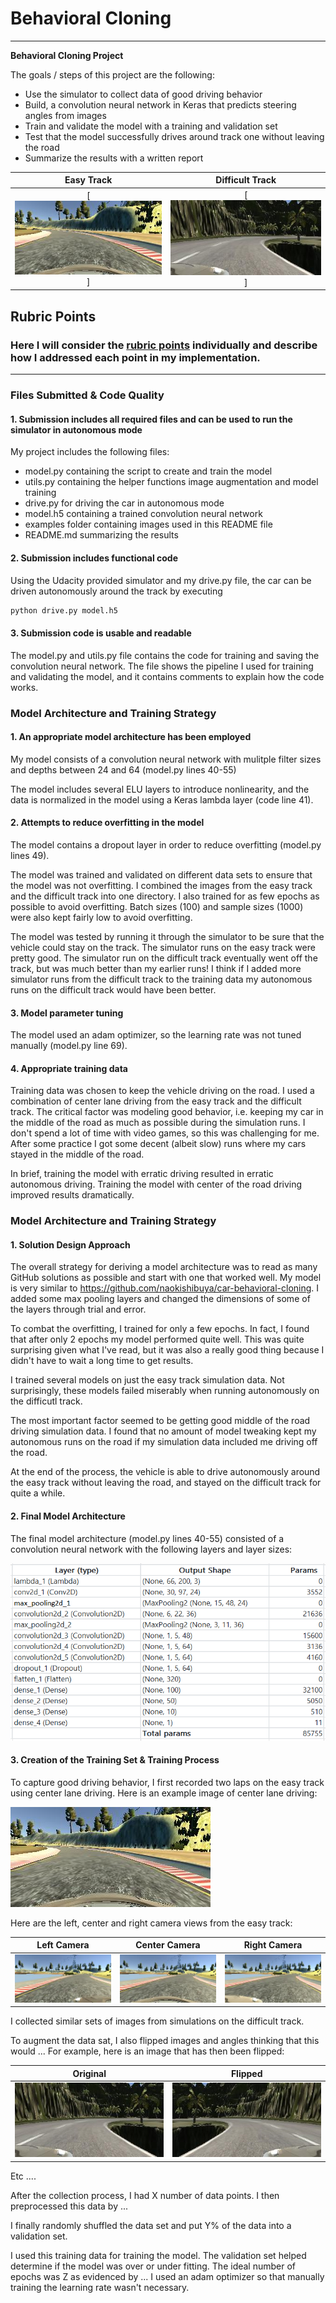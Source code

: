 # **Behavioral Cloning** 

---

**Behavioral Cloning Project**

The goals / steps of this project are the following:
* Use the simulator to collect data of good driving behavior
* Build, a convolution neural network in Keras that predicts steering angles from images
* Train and validate the model with a training and validation set
* Test that the model successfully drives around track one without leaving the road
* Summarize the results with a written report


[//]: # (Image References)

[image0]: ./examples/model.PNG     "Keras Model"
[image1]: ./examples/easy.jpg      "Model Visualization"
[image2]: ./examples/grayscale.jpg "Grayscaling"
[image3]: ./examples/hard.jpg      "Difficult Track Image"
[image4]: ./examples/left.jpg      "Left Image"
[image5]: ./examples/center.jpg    "Center Image"
[image6]: ./examples/right.jpg     "Right Image"
[image7]: ./examples/hardFlip.jpg  "Flipped Image"



|Easy Track|Difficult Track|
|:--------:|:------------:|
|[![Easy Track](examples/easy.jpg)]|[![Difficult Track](examples/hard.jpg)]


## Rubric Points
### Here I will consider the [rubric points](https://review.udacity.com/#!/rubrics/432/view) individually and describe how I addressed each point in my implementation.  

---
### Files Submitted & Code Quality

#### 1. Submission includes all required files and can be used to run the simulator in autonomous mode

My project includes the following files:
* model.py containing the script to create and train the model
* utils.py containing the helper functions image augmentation and model training
* drive.py for driving the car in autonomous mode
* model.h5 containing a trained convolution neural network
* examples folder containing images used in this README file
* README.md summarizing the results

#### 2. Submission includes functional code
Using the Udacity provided simulator and my drive.py file, the car can be driven autonomously around the track by executing 
```sh
python drive.py model.h5
```

#### 3. Submission code is usable and readable

The model.py and utils.py file contains the code for training and saving the convolution neural network. The file shows the pipeline I used for training and validating the model, and it contains comments to explain how the code works.

### Model Architecture and Training Strategy

#### 1. An appropriate model architecture has been employed

My model consists of a convolution neural network with mulitple filter sizes and depths between 24 and 64 (model.py lines 40-55) 

The model includes several ELU layers to introduce nonlinearity, and the data is normalized in the model using a Keras lambda layer (code line 41). 

#### 2. Attempts to reduce overfitting in the model

The model contains a dropout layer in order to reduce overfitting (model.py lines 49). 

The model was trained and validated on different data sets to ensure that the model was not overfitting. I combined the images from the easy track and the difficult track into one directory. I also trained for as few epochs as possible to avoid overfitting. Batch sizes (100) and sample sizes (1000) were also kept fairly low to avoid overfitting.

The model was tested by running it through the simulator to be sure that the vehicle could stay on the track. The simulator runs on the easy track were pretty good. The simulator run on the difficult track eventually went off the track, but was much better than my earlier runs! I think if I added more simulator runs from the difficult track to the training data my autonomous runs on the difficult track would have been better.

#### 3. Model parameter tuning

The model used an adam optimizer, so the learning rate was not tuned manually (model.py line 69).

#### 4. Appropriate training data

Training data was chosen to keep the vehicle driving on the road. I used a combination of center lane driving from the easy track and the difficult track. The critical factor was modeling good behavior, i.e. keeping my car in the middle of the road as much as possible during the simulation runs. I don't spend a lot of time with video games, so this was challenging for me. After some practice I got some decent (albeit slow) runs where my cars stayed in the middle of the road. 

In brief, training the model with erratic driving resulted in erratic autonomous driving. Training the model with center of the road driving improved results dramatically.


### Model Architecture and Training Strategy

#### 1. Solution Design Approach

The overall strategy for deriving a model architecture was to read as many GitHub solutions as possible and start with one that worked well. My model is very similar to https://github.com/naokishibuya/car-behavioral-cloning. I added some max pooling layers and changed the dimensions of some of the layers through trial and error.

To combat the overfitting, I trained for only a few epochs. In fact, I found that after only 2 epochs my model performed quite well. This was quite surprising given what I've read, but it was also a really good thing because I didn't have to wait a long time to get results.

I trained several models on just the easy track simulation data. Not surprisingly, these models failed miserably when running autonomously on the difficutl track.

The most important factor seemed to be getting good middle of the road driving simulation data. I found that no amount of model tweaking kept my autonomous runs on the road if my simulation data included me driving off the road.

At the end of the process, the vehicle is able to drive autonomously around the easy track without leaving the road, and stayed on the difficult track for quite a while.

#### 2. Final Model Architecture

The final model architecture (model.py lines 40-55) consisted of a convolution neural network with the following layers and layer sizes:

![alt text][image0]

#### 3. Creation of the Training Set & Training Process

To capture good driving behavior, I first recorded two laps on the easy track using center lane driving. Here is an example image of center lane driving:

![alt text][image1]

Here are the left, center and right camera views from the easy track:

|Left Camera|Center Camera|Right Camera|
|:----------:|:----------:|:----------:|
|![alt text][image4]|![alt text][image5]|![alt text][image6]


I collected similar sets of images from simulations on the difficult track. 

To augment the data sat, I also flipped images and angles thinking that this would ... For example, here is an image that has then been flipped:


|Original|Flipped|
|:----------:|:----------:|
|![alt text][image3]|![alt text][image7]



Etc ....

After the collection process, I had X number of data points. I then preprocessed this data by ...


I finally randomly shuffled the data set and put Y% of the data into a validation set. 

I used this training data for training the model. The validation set helped determine if the model was over or under fitting. The ideal number of epochs was Z as evidenced by ... I used an adam optimizer so that manually training the learning rate wasn't necessary.
